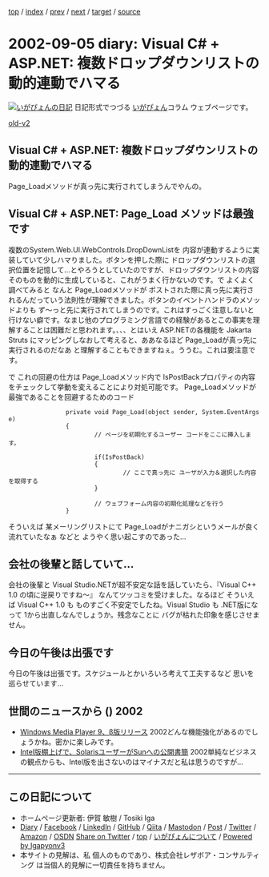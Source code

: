 [top](../index.html) 
 / [index](index.html) 
 / [prev](ig020904.html) 
 / [next](ig020906.html) 
 / [target](https://www.igapyon.jp/igapyon/diary/2002/ig020905.html) 
 / [source](https://github.com/igapyon/diary/blob/master/2002/ig020905.src.md) 

2002-09-05 diary: Visual C# + ASP.NET: 複数ドロップダウンリストの動的連動でハマる
=====================================================================================================
[![いがぴょんの日記](https://www.igapyon.jp/igapyon/diary/images/iga200306s.jpg "いがぴょん")](https://www.igapyon.jp/igapyon/diary/memo/memoigapyon.html) 日記形式でつづる [いがぴょん](https://www.igapyon.jp/igapyon/diary/memo/memoigapyon.html)コラム ウェブページです。

[old-v2](ig020905-orig.html)

## Visual C# + ASP.NET: 複数ドロップダウンリストの動的連動でハマる

Page_Loadメソッドが真っ先に実行されてしまうんでやんの。


## Visual C# + ASP.NET: Page_Load メソッドは最強です

複数のSystem.Web.UI.WebControls.DropDownListを 内容が連動するように実装していて少しハマりました。ボタンを押した際に ドロップダウンリストの選択位置を記憶して…とやろうとしていたのですが、ドロップダウンリストの内容そのものを動的に生成していると、これがうまく行かないのです。で よくよく調べてみると なんと Page_Loadメソッドが ポストされた際に真っ先に実行されるんだっていう法則性が理解できました。ボタンのイベントハンドラのメソッドよりも ず～っと先に実行されてしまうのです。これはすっごく注意しないと行けない癖です。なまじ他のプログラミング言語での経験があるとこの事実を理解することは困難だと思われます。、、、とはいえ ASP.NETの各機能を Jakarta Struts にマッピングしなおして考えると、ああなるほど Page_Loadが真っ先に実行されるのだなあ と理解することもできますねぇ。ううむ。これは要注意です。

で これの回避の仕方は Page_Loadメソッド内で IsPostBackプロパティの内容をチェックして挙動を変えることにより対処可能です。
Page_Loadメソッドが最強であることを回避するためのコード

```
                private void Page_Load(object sender, System.EventArgs e)
                {
                        // ページを初期化するユーザー コードをここに挿入します。

                        if(IsPostBack)
                        {
                                // ここで真っ先に ユーザが入力＆選択した内容を取得する
                        }

                        // ウェブフォーム内容の初期化処理などを行う
                }
```


そういえば 某メーリングリストにて Page_Loadがナニガシというメールが良く流れていたなぁ などと ようやく思い起こすのであった…

## 会社の後輩と話していて…

会社の後輩と Visual Studio.NETが超不安定な話を話していたら、『Visual C++
1.0 の頃に逆戻りですね～』 なんてツッコミを受けました。なるほど そういえば
Visual C++ 1.0 も ものすごく不安定でしたね。Visual Studio も .NET版になって
1から出直しなんでしょうか。残念なことに バグが枯れた印象を感じさせません。

## 今日の午後は出張です

今日の午後は出張です。スケジュールとかいろいろ考えて工夫するなど 思いを巡らせています…

## 世間のニュースから () 2002

* [Windows Media Player 9、β版リリース](http://www.zdnet.co.jp/news/0209/05/nebt_07.html)  2002どんな機能強化があるのでしょうかね。密かに楽しみです。
* [Intel版棚上げで、SolarisユーザーがSunへの公開書簡](http://www.zdnet.co.jp/news/0209/05/nebt_10.html)  2002単純なビジネスの観点からも、Intel版を出さないのはマイナスだと私は思うのですが…


----------------------------------------------------------------------------------------------------

## この日記について

* ホームページ更新者: 伊賀 敏樹 / Tosiki Iga
* [Diary](https://www.igapyon.jp/igapyon/diary/) / [Facebook](https://www.facebook.com/igapyon) / [LinkedIn](https://www.linkedin.com/in/toshikiiga) / [GitHub](https://github.com/igapyon) / [Qiita](https://qiita.com/igapyon) / [Mastodon](https://social.vivaldi.net/@igapyon) / [Post](https://post.news/igapyon) / [Twitter](https://twitter.com/ToshikiIga) / [Amazon](https://www.amazon.co.jp/%E4%BC%8A%E8%B3%80-%E6%95%8F%E6%A8%B9/e/B004LTQWCQ) / [OSDN](https://ja.osdn.net/users/iga/)
[Share on Twitter](https://twitter.com/intent/tweet?hashtags=igapyon%2Cdiary%2C%E3%81%84%E3%81%8C%E3%81%B4%E3%82%87%E3%82%93&text=Visual+C%23+%2B+ASP.NET%3A+%E8%A4%87%E6%95%B0%E3%83%89%E3%83%AD%E3%83%83%E3%83%97%E3%83%80%E3%82%A6%E3%83%B3%E3%83%AA%E3%82%B9%E3%83%88%E3%81%AE%E5%8B%95%E7%9A%84%E9%80%A3%E5%8B%95%E3%81%A7%E3%83%8F%E3%83%9E%E3%82%8B&url=https%3A%2F%2Fwww.igapyon.jp%2Figapyon%2Fdiary%2F2002%2Fig020905.html) / [top](../index.html) / [いがぴょんについて](https://www.igapyon.jp/igapyon/diary/memo/memoigapyon.html) / [Powered by Igapyonv3](https://github.com/igapyon/igapyonv3)
* 本サイトの見解は、私 個人のものであり、株式会社レザボア・コンサルティング は当個人的見解に一切責任を持ちません。 
